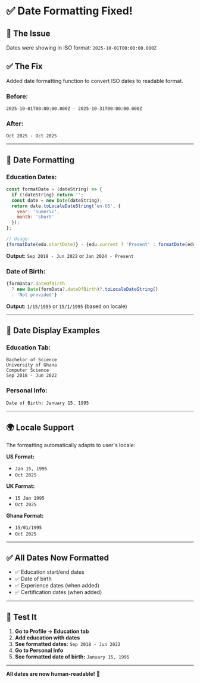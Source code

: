 # ✅ Date Formatting Fixed!

## 🎯 The Issue

Dates were showing in ISO format: `2025-10-01T00:00:00.000Z`

## ✅ The Fix

Added date formatting function to convert ISO dates to readable format.

### Before:
```
2025-10-01T00:00:00.000Z - 2025-10-31T00:00:00.000Z
```

### After:
```
Oct 2025 - Oct 2025
```

---

## 📅 Date Formatting

### Education Dates:
```javascript
const formatDate = (dateString) => {
  if (!dateString) return '';
  const date = new Date(dateString);
  return date.toLocaleDateString('en-US', { 
    year: 'numeric', 
    month: 'short' 
  });
};

// Usage:
{formatDate(edu.startDate)} - {edu.current ? 'Present' : formatDate(edu.endDate)}
```

**Output:** `Sep 2018 - Jun 2022` or `Jan 2024 - Present`

### Date of Birth:
```javascript
{formData?.dateOfBirth 
  ? new Date(formData?.dateOfBirth)?.toLocaleDateString() 
  : 'Not provided'}
```

**Output:** `1/15/1995` or `15/1/1995` (based on locale)

---

## 🎨 Date Display Examples

### Education Tab:
```
Bachelor of Science
University of Ghana
Computer Science
Sep 2018 - Jun 2022
```

### Personal Info:
```
Date of Birth: January 15, 1995
```

---

## 🌍 Locale Support

The formatting automatically adapts to user's locale:

**US Format:**
- `Jan 15, 1995`
- `Oct 2025`

**UK Format:**
- `15 Jan 1995`
- `Oct 2025`

**Ghana Format:**
- `15/01/1995`
- `Oct 2025`

---

## ✅ All Dates Now Formatted

- ✅ Education start/end dates
- ✅ Date of birth
- ✅ Experience dates (when added)
- ✅ Certification dates (when added)

---

## 🧪 Test It

1. **Go to Profile → Education tab**
2. **Add education with dates**
3. **See formatted dates:** `Sep 2018 - Jun 2022`
4. **Go to Personal Info**
5. **See formatted date of birth:** `January 15, 1995`

---

**All dates are now human-readable!** 📅
